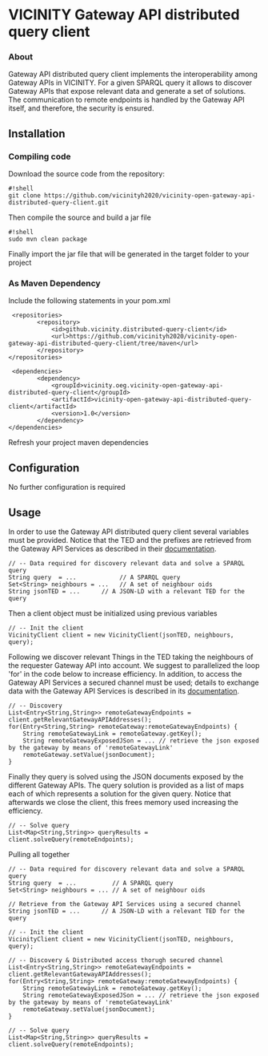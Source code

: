 # VICINITY Gateway API distributed query client

### About

Gateway API distributed query client implements the interoperability among Gateway APIs in VICINITY. For a given SPARQL query it allows to discover Gateway APIs that expose relevant data and generate a set of solutions. The communication to remote endpoints is handled by the Gateway API itself, and therefore, the security is ensured.


## Installation 

### Compiling code
Download the source code from the repository:

```
#!shell
git clone https://github.com/vicinityh2020/vicinity-open-gateway-api-distributed-query-client.git
```
Then compile the source and build a jar file
```
#!shell
sudo mvn clean package
```
Finally import the jar file that will be generated in the target folder to your project

### As Maven Dependency

Include the following statements in your pom.xml

```
 <repositories>
        <repository>
            <id>github.vicinity.distributed-query-client</id>
            <url>https://github.com/vicinityh2020/vicinity-open-gateway-api-distributed-query-client/tree/maven</url>
        </repository>
</repositories>

 <dependencies>
        <dependency>
            <groupId>vicinity.oeg.vicinity-open-gateway-api-distributed-query-client</groupId>
    		<artifactId>vicinity-open-gateway-api-distributed-query-client</artifactId>
    		<version>1.0</version>
        </dependency>
</dependencies>
```

Refresh your project maven dependencies

## Configuration 

No further configuration is required

## Usage 

In order to use the Gateway API distributed query client several variables must be provided. Notice that the TED and the prefixes are retrieved from the Gateway API Services as described in their [documentation](https://github.com/vicinityh2020/vicinity-gateway-api-services).
```
// -- Data required for discovery relevant data and solve a SPARQL query
String query  = ...            // A SPARQL query
Set<String> neighbours = ...   // A set of neighbour oids
String jsonTED = ...  	  // A JSON-LD with a relevant TED for the query
```

Then a client object must be initialized using previous variables

```
// -- Init the client
VicinityClient client = new VicinityClient(jsonTED, neighbours, query);
```

Following we discover relevant Things in the TED taking the neighbours of the requester Gateway API into account. We suggest to parallelized the loop 'for' in the code below   to increase efficiency. In addition, to access the Gateway API Services a secured channel must be used; details to exchange data with the Gateway API Services is described in its [documentation](https://github.com/vicinityh2020/vicinity-gateway-api-services).

```
// -- Discovery
List<Entry<String,String>> remoteGatewayEndpoints = client.getRelevantGatewayAPIAddresses();
for(Entry<String,String> remoteGateway:remoteGatewayEndpoints) {
	String remoteGatewayLink = remoteGateway.getKey();
	String remoteGatewayExposedJSon = ... // retrieve the json exposed by the gateway by means of 'remoteGatewayLink'
	remoteGateway.setValue(jsonDocument);
}
```

Finally they query is solved using the JSON documents exposed by the different Gateway APIs. The query solution is provided as a list of maps each of which represents a solution for the given query. Notice that afterwards we close the client, this frees memory used increasing the efficiency.

```
// -- Solve query
List<Map<String,String>> queryResults = client.solveQuery(remoteEndpoints);
```

Pulling all together
```
// -- Data required for discovery relevant data and solve a SPARQL query
String query  = ...          // A SPARQL query
Set<String> neighbours = ... // A set of neighbour oids
    
// Retrieve from the Gateway API Services using a secured channel
String jsonTED = ...  	  // A JSON-LD with a relevant TED for the query

// -- Init the client
VicinityClient client = new VicinityClient(jsonTED, neighbours, query);

// -- Discovery & Distributed access thorugh secured channel
List<Entry<String,String>> remoteGatewayEndpoints = client.getRelevantGatewayAPIAddresses();
for(Entry<String,String> remoteGateway:remoteGatewayEndpoints) {
	String remoteGatewayLink = remoteGateway.getKey();
	String remoteGatewayExposedJSon = ... // retrieve the json exposed by the gateway by means of 'remoteGatewayLink'
	remoteGateway.setValue(jsonDocument);
}

// -- Solve query
List<Map<String,String>> queryResults = client.solveQuery(remoteEndpoints);

```